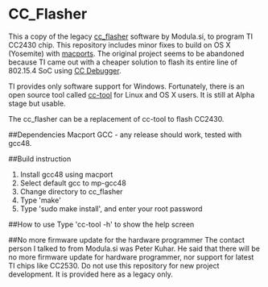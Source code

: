 # CC_Flasher
This a copy of the legacy [cc_flasher](http://sourceforge.net/projects/ccflasher/) software by Modula.si, to program TI CC2430 chip. This repository includes minor fixes to build on OS X (Yosemite) with [macports](http://www.macports.org/). The original project seems to be abandoned because TI came out with a cheaper solution to flash its entire line of 802.15.4 SoC using [CC Debugger](http://www.ti.com/tool/cc-debugger).

TI provides only software support for Windows. Fortunately, there is an open source tool called [cc-tool](https://github.com/dashesy/cc-tool) for Linux and OS X users. It is still at Alpha stage but usable.

The cc_flasher can be a replacement of cc-tool to flash CC2430.

##Dependencies
Macport GCC - any release should work, tested with gcc48.

##Build instruction
1. Install gcc48 using macport
2. Select default gcc to mp-gcc48
3. Change directory to cc_flasher
4. Type 'make'
5. Type 'sudo make install', and enter your root password

##How to use
Type 'cc-tool -h' to show the help screen

##No more firmware update for the hardware programmer
The contact person I talked to from Modula.si was Peter Kuhar. He said that there will be no more firmware update for hardware programmer, nor support for latest TI chips like CC2530. Do not use this repository for new project development. It is provided here as a legacy only.